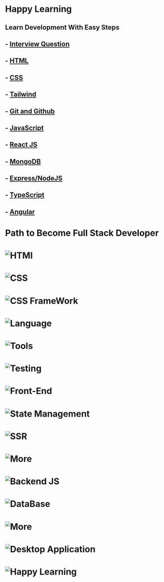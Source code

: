 # Happy Learning

## Learn Development With Easy Steps

## - [Interview Question](./00%20Interview%20Questions/Readme.md)

## - [HTML](./01%20HTML/Readme.md)

## - [CSS](./02%20CSS/Readme.md)

## - [Tailwind](./03%20Tailwind/Readme.md)

## - [Git and Github](./04%20Git%20and%20Github/Readme.md)

## - [JavaScript](./05%20JavaScript/Readme.md)

## - [React JS](./06%20React/Readme.md)

## - [MongoDB](./07%20MongoDB/Readme.md)

## - [Express/NodeJS](./08%20Express%3ANodeJS/Readme.md)

## - [TypeScript](./09%20TypeScript/Readme.md)

## - [Angular](./10%20Angular/Readme.md)

# Path to Become Full Stack Developer

# ![HTMl](https://res.cloudinary.com/dsxhvl3q8/image/upload/v1670584566/HappyLearning/GuidedPath/Stage_1_zv41yb.png)

# ![CSS](https://res.cloudinary.com/dsxhvl3q8/image/upload/v1670584855/HappyLearning/GuidedPath/Stage2_drxmkp.png)

# ![CSS FrameWork](https://res.cloudinary.com/dsxhvl3q8/image/upload/v1670585154/HappyLearning/GuidedPath/Stage_3_bmsmvs.png)

# ![Language](https://res.cloudinary.com/dsxhvl3q8/image/upload/v1670585286/HappyLearning/GuidedPath/Stage_4_vzm5zo.png)

# ![Tools](https://res.cloudinary.com/dsxhvl3q8/image/upload/v1670585482/HappyLearning/GuidedPath/Stage_5_aisiwg.png)

# ![Testing](https://res.cloudinary.com/dsxhvl3q8/image/upload/v1670585629/HappyLearning/GuidedPath/Stage_6_ells8p.png)

# ![Front-End](https://res.cloudinary.com/dsxhvl3q8/image/upload/v1670585758/HappyLearning/GuidedPath/Stage_7_w1oyrk.png)

# ![State Management](https://res.cloudinary.com/dsxhvl3q8/image/upload/v1670585852/HappyLearning/GuidedPath/Stage_8_vvc3s7.png)

# ![SSR](https://res.cloudinary.com/dsxhvl3q8/image/upload/v1670585971/HappyLearning/GuidedPath/Stage_9_hcrdao.png)

# ![More](https://res.cloudinary.com/dsxhvl3q8/image/upload/v1670586075/HappyLearning/GuidedPath/Stage_10_obd8yf.png)

# ![Backend JS](https://res.cloudinary.com/dsxhvl3q8/image/upload/v1670586180/HappyLearning/GuidedPath/Stage_11_kursxk.png)

# ![DataBase](https://res.cloudinary.com/dsxhvl3q8/image/upload/v1670586265/HappyLearning/GuidedPath/Stage_12_f0cm4a.png)

# ![More](https://res.cloudinary.com/dsxhvl3q8/image/upload/v1670586345/HappyLearning/GuidedPath/Stage_13_ffqm7r.png)

# ![Desktop Application](https://res.cloudinary.com/dsxhvl3q8/image/upload/v1670586627/HappyLearning/GuidedPath/Stage_15_qottew.png)

# ![Happy Learning](https://res.cloudinary.com/dsxhvl3q8/image/upload/v1670586777/HappyLearning/GuidedPath/Stage_16_ciixs3.png)
